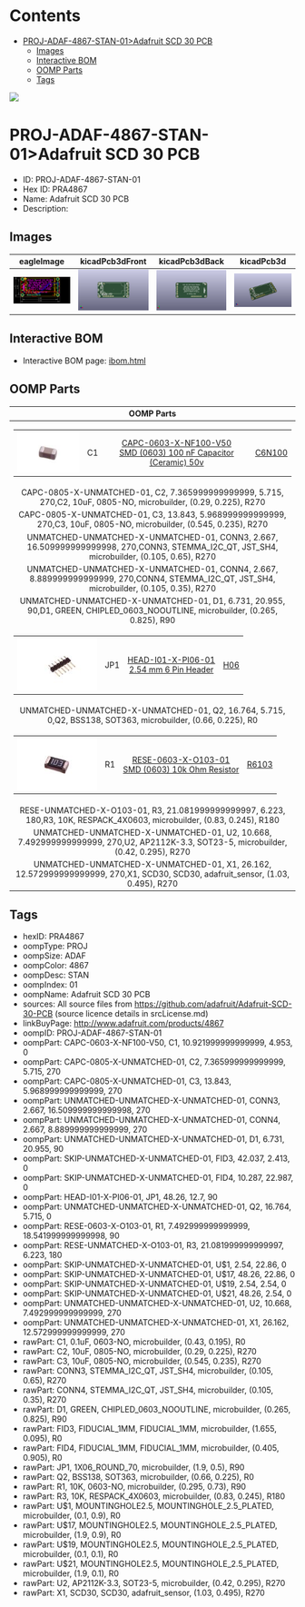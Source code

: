 



Contents
========

* [PROJ-ADAF-4867-STAN-01>Adafruit SCD 30 PCB](#proj-adaf-4867-stan-01adafruit-scd-30-pcb)
	* [Images](#images)
	* [Interactive BOM](#interactive-bom)
	* [OOMP Parts](#oomp-parts)
	* [Tags](#tags)
  
![][im]
# PROJ-ADAF-4867-STAN-01>Adafruit SCD 30 PCB

- ID: PROJ-ADAF-4867-STAN-01
- Hex ID: PRA4867
- Name: Adafruit SCD 30 PCB
- Description: 

## Images
  
  

|eagleImage|kicadPcb3dFront|kicadPcb3dBack|kicadPcb3d|
| :---: | :---: | :---: | :---: |
|[![eagleImage](eagleImage_140.png)](eagleImage_600.png)|[![kicadPcb3dFront](kicadPcb3dFront_140.png)](kicadPcb3dFront_600.png)|[![kicadPcb3dBack](kicadPcb3dBack_140.png)](kicadPcb3dBack_600.png)|[![kicadPcb3d](kicadPcb3d_140.png)](kicadPcb3d_600.png)|

## Interactive BOM

- Interactive BOM page: [ibom.html](kicad/bom/ibom.html)

## OOMP Parts
  

|OOMP Parts|
| :---: |
|<table><tr><td>![CAPC-0603-X-NF100-V50](https://raw.githubusercontent.com/oomlout/oomlout_OOMP_parts/main/CAPC-0603-X-NF100-V50/image_140.jpg)</td><td> C1</td><td>[CAPC-0603-X-NF100-V50<br>SMD (0603) 100 nF Capacitor (Ceramic) 50v](https://github.com/oomlout/oomlout_OOMP_parts/tree/main/CAPC-0603-X-NF100-V50/)</td><td>[C6N100](https://github.com/oomlout/oomlout_OOMP_parts/tree/main/CAPC-0603-X-NF100-V50/)</td></tr></table>|
|CAPC-0805-X-UNMATCHED-01, C2, 7.365999999999999, 5.715, 270,C2, 10uF, 0805-NO, microbuilder, (0.29, 0.225), R270|
|CAPC-0805-X-UNMATCHED-01, C3, 13.843, 5.968999999999999, 270,C3, 10uF, 0805-NO, microbuilder, (0.545, 0.235), R270|
|UNMATCHED-UNMATCHED-X-UNMATCHED-01, CONN3, 2.667, 16.509999999999998, 270,CONN3, STEMMA_I2C_QT, JST_SH4, microbuilder, (0.105, 0.65), R270|
|UNMATCHED-UNMATCHED-X-UNMATCHED-01, CONN4, 2.667, 8.889999999999999, 270,CONN4, STEMMA_I2C_QT, JST_SH4, microbuilder, (0.105, 0.35), R270|
|UNMATCHED-UNMATCHED-X-UNMATCHED-01, D1, 6.731, 20.955, 90,D1, GREEN, CHIPLED_0603_NOOUTLINE, microbuilder, (0.265, 0.825), R90|
|<table><tr><td>![HEAD-I01-X-PI06-01](https://raw.githubusercontent.com/oomlout/oomlout_OOMP_parts/main/HEAD-I01-X-PI06-01/image_140.jpg)</td><td> JP1</td><td>[HEAD-I01-X-PI06-01<br>2.54 mm 6 Pin Header](https://github.com/oomlout/oomlout_OOMP_parts/tree/main/HEAD-I01-X-PI06-01/)</td><td>[H06](https://github.com/oomlout/oomlout_OOMP_parts/tree/main/HEAD-I01-X-PI06-01/)</td></tr></table>|
|UNMATCHED-UNMATCHED-X-UNMATCHED-01, Q2, 16.764, 5.715, 0,Q2, BSS138, SOT363, microbuilder, (0.66, 0.225), R0|
|<table><tr><td>![RESE-0603-X-O103-01](https://raw.githubusercontent.com/oomlout/oomlout_OOMP_parts/main/RESE-0603-X-O103-01/image_140.jpg)</td><td> R1</td><td>[RESE-0603-X-O103-01<br>SMD (0603) 10k Ohm Resistor](https://github.com/oomlout/oomlout_OOMP_parts/tree/main/RESE-0603-X-O103-01/)</td><td>[R6103](https://github.com/oomlout/oomlout_OOMP_parts/tree/main/RESE-0603-X-O103-01/)</td></tr></table>|
|RESE-UNMATCHED-X-O103-01, R3, 21.081999999999997, 6.223, 180,R3, 10K, RESPACK_4X0603, microbuilder, (0.83, 0.245), R180|
|UNMATCHED-UNMATCHED-X-UNMATCHED-01, U2, 10.668, 7.492999999999999, 270,U2, AP2112K-3.3, SOT23-5, microbuilder, (0.42, 0.295), R270|
|UNMATCHED-UNMATCHED-X-UNMATCHED-01, X1, 26.162, 12.572999999999999, 270,X1, SCD30, SCD30, adafruit_sensor, (1.03, 0.495), R270|

## Tags

- hexID: PRA4867
- oompType: PROJ
- oompSize: ADAF
- oompColor: 4867
- oompDesc: STAN
- oompIndex: 01
- oompName: Adafruit SCD 30 PCB
- sources: All source files from https://github.com/adafruit/Adafruit-SCD-30-PCB (source licence details in srcLicense.md)
- linkBuyPage: http://www.adafruit.com/products/4867
- oompID: PROJ-ADAF-4867-STAN-01
- oompPart: CAPC-0603-X-NF100-V50, C1, 10.921999999999999, 4.953, 0
- oompPart: CAPC-0805-X-UNMATCHED-01, C2, 7.365999999999999, 5.715, 270
- oompPart: CAPC-0805-X-UNMATCHED-01, C3, 13.843, 5.968999999999999, 270
- oompPart: UNMATCHED-UNMATCHED-X-UNMATCHED-01, CONN3, 2.667, 16.509999999999998, 270
- oompPart: UNMATCHED-UNMATCHED-X-UNMATCHED-01, CONN4, 2.667, 8.889999999999999, 270
- oompPart: UNMATCHED-UNMATCHED-X-UNMATCHED-01, D1, 6.731, 20.955, 90
- oompPart: SKIP-UNMATCHED-X-UNMATCHED-01, FID3, 42.037, 2.413, 0
- oompPart: SKIP-UNMATCHED-X-UNMATCHED-01, FID4, 10.287, 22.987, 0
- oompPart: HEAD-I01-X-PI06-01, JP1, 48.26, 12.7, 90
- oompPart: UNMATCHED-UNMATCHED-X-UNMATCHED-01, Q2, 16.764, 5.715, 0
- oompPart: RESE-0603-X-O103-01, R1, 7.492999999999999, 18.541999999999998, 90
- oompPart: RESE-UNMATCHED-X-O103-01, R3, 21.081999999999997, 6.223, 180
- oompPart: SKIP-UNMATCHED-X-UNMATCHED-01, U$1, 2.54, 22.86, 0
- oompPart: SKIP-UNMATCHED-X-UNMATCHED-01, U$17, 48.26, 22.86, 0
- oompPart: SKIP-UNMATCHED-X-UNMATCHED-01, U$19, 2.54, 2.54, 0
- oompPart: SKIP-UNMATCHED-X-UNMATCHED-01, U$21, 48.26, 2.54, 0
- oompPart: UNMATCHED-UNMATCHED-X-UNMATCHED-01, U2, 10.668, 7.492999999999999, 270
- oompPart: UNMATCHED-UNMATCHED-X-UNMATCHED-01, X1, 26.162, 12.572999999999999, 270
- rawPart: C1, 0.1uF, 0603-NO, microbuilder, (0.43, 0.195), R0
- rawPart: C2, 10uF, 0805-NO, microbuilder, (0.29, 0.225), R270
- rawPart: C3, 10uF, 0805-NO, microbuilder, (0.545, 0.235), R270
- rawPart: CONN3, STEMMA_I2C_QT, JST_SH4, microbuilder, (0.105, 0.65), R270
- rawPart: CONN4, STEMMA_I2C_QT, JST_SH4, microbuilder, (0.105, 0.35), R270
- rawPart: D1, GREEN, CHIPLED_0603_NOOUTLINE, microbuilder, (0.265, 0.825), R90
- rawPart: FID3, FIDUCIAL_1MM, FIDUCIAL_1MM, microbuilder, (1.655, 0.095), R0
- rawPart: FID4, FIDUCIAL_1MM, FIDUCIAL_1MM, microbuilder, (0.405, 0.905), R0
- rawPart: JP1, 1X06_ROUND_70, microbuilder, (1.9, 0.5), R90
- rawPart: Q2, BSS138, SOT363, microbuilder, (0.66, 0.225), R0
- rawPart: R1, 10K, 0603-NO, microbuilder, (0.295, 0.73), R90
- rawPart: R3, 10K, RESPACK_4X0603, microbuilder, (0.83, 0.245), R180
- rawPart: U$1, MOUNTINGHOLE2.5, MOUNTINGHOLE_2.5_PLATED, microbuilder, (0.1, 0.9), R0
- rawPart: U$17, MOUNTINGHOLE2.5, MOUNTINGHOLE_2.5_PLATED, microbuilder, (1.9, 0.9), R0
- rawPart: U$19, MOUNTINGHOLE2.5, MOUNTINGHOLE_2.5_PLATED, microbuilder, (0.1, 0.1), R0
- rawPart: U$21, MOUNTINGHOLE2.5, MOUNTINGHOLE_2.5_PLATED, microbuilder, (1.9, 0.1), R0
- rawPart: U2, AP2112K-3.3, SOT23-5, microbuilder, (0.42, 0.295), R270
- rawPart: X1, SCD30, SCD30, adafruit_sensor, (1.03, 0.495), R270



[im]: kicadPcb3d_450.png

